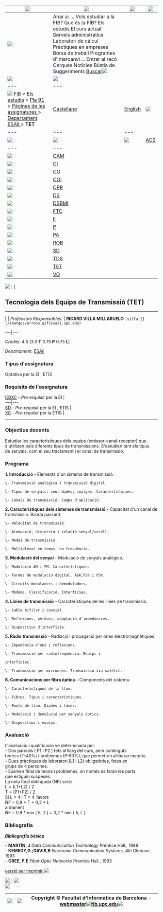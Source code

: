 [![](/imatges/logoupc.gif)](index.md) | [![](/imatges-verdblau/logofib.gif)](ca.md) | ![](/imatges/pixel.gif) | ![](/imatges/pixel.gif)  
---|---|---|---  
[![](/imatges-verdblau/raco.gif)](index.md) |  Anar a:  ... Vols estudiar a la FIB? Què és la FIB? Els estudis El curs actual Serveis administratius Laboratori de càlcul Pràctiques en empreses Borsa de treball Programes d'intercanvi ... Entrar al racó Cerques Notícies Bústia de Suggeriments  [Buscar](document.forms\[0\].submit\(\).md)![](/imatges/pixel.gif)  
![](/imatges-verdblau/ombralogo.gif) | ![](/imatges/pixel.gif)  
---|---  
![](/imatges/pixel.gif) [FIB](ca.md) > [Els estudis](ca/Estudis.md) > [Pla 91](ca/Estudis/pla91.md) > [ Pàgines de les assignatures ](ca/Estudis/pla91/assignatures/index.html.md) > [ Departament ESAII ](ca/Estudis/pla91/assignatures/DepESAII.html.md) > **TET** | [Castellano](es.md) | [English](en.md)| ![](/imatges/pixel.gif)  
---|---|---  
![](/imatges/pixel.gif) |  ![](/imatges/pixel.gif) | ![](/imatges/pixel.gif)| [ACS](ca/Estudis/pla91/assignatures/ACS.html.md)  
---|---  
![](/imatges/pixel.gif)| [CAM](ca/Estudis/pla91/assignatures/CAM.html.md)  
![](/imatges/pixel.gif)| [CI](ca/Estudis/pla91/assignatures/CI.html.md)  
![](/imatges/pixel.gif)| [CO](ca/Estudis/pla91/assignatures/CO.html.md)  
![](/imatges/pixel.gif)| [COI](ca/Estudis/pla91/assignatures/COI.html.md)  
![](/imatges/pixel.gif)| [CPR](ca/Estudis/pla91/assignatures/CPR.html.md)  
![](/imatges/pixel.gif)| [DS](ca/Estudis/pla91/assignatures/DS.html.md)  
![](/imatges/pixel.gif)| [DSBMI](ca/Estudis/pla91/assignatures/DSBMI.html.md)  
![](/imatges/pixel.gif)| [FTC](ca/Estudis/pla91/assignatures/FTC.html.md)  
![](/imatges/pixel.gif)| [II](ca/Estudis/pla91/assignatures/II.html.md)  
![](/imatges/pixel.gif)| [P](ca/Estudis/pla91/assignatures/P.html.md)  
![](/imatges/pixel.gif)| [PA](ca/Estudis/pla91/assignatures/PA.html.md)  
![](/imatges/pixel.gif)| [ROB](ca/Estudis/pla91/assignatures/ROB.html.md)  
![](/imatges/pixel.gif)| [SD](ca/Estudis/pla91/assignatures/SD.html.md)  
![](/imatges/pixel.gif)| [TDS](ca/Estudis/pla91/assignatures/TDS.html.md)  
![](/imatges/pixel.gif)| [TET](ca/Estudis/pla91/assignatures/TET.html.md)  
![](/imatges/pixel.gif)| [VO](ca/Estudis/pla91/assignatures/VO.html.md)  
  
  
![](/imatges/pixel.gif) |  |    

## Tecnologia dels Equips de Transmissió (TET)

* * *

  
|  | _Professors Responsables:_ |  **RICARD VILLA MILLARUELO** `(villa![](/imatges/arroba.gif)esaii.upc.edu)`  
  
---|---  
  
_Crèdits:_ 4.5 (3.0 **T** 0.75 **P** 0.75 **L**)  
  
  
_Departament:_ [ESAII](index.md "Enginyeria de Sistemes, Automatica i
Inf.ind.")  
  
### Tipus d'assignatura

Optativa per la EI , ETIS  
  

### Requisits de l'assignatura

[CBXC](ca/Estudis/pla91/assignatures/CBXC.html.md) \- _Pre-requisit_ per la EI |   
---|---  
[SD](ca/Estudis/pla91/assignatures/SD.html.md) \- _Pre-requisit_ per la EI , ETIS |   
[XC](ca/Estudis/pla91/assignatures/XC.html.md) \- _Pre-requisit_ per la ETIS |   
  
* * *

### Objectius docents

Estudiar les característiques dels equips (emissor-canal-receptor) que  
s'utilitzen pels diferents tipus de transmissions. S'estudien tant els tipus  
de senyals, com el seu tractament i el canal de transmissió.

### Programa

**1\. Introducció**     \- Elements d'un sistema de transmissió.

  
    \- Transmissió analògica i transmissió digital.
  
    \- Tipus de senyals: veu, dades, imatges. Característiques.
  
    \- Canals de transmissió. Camps d'aplicació.
  
    
**2\. Característiques dels sistemes de transmissió**     \- Capacitat d'un
canal de transmissió. Banda passant.

  
    \- Velocitat de transmissió.
  
    \- Atenuació, distorsió i relació senyal/soroll.
  
    \- Modes de transmissió.
  
    \- Multiplexat en temps, en freqüència.
  
    
**3\. Modulació del senyal**     \- Modulació de senyals analògics.

  
    \- Modulació AM i FM. Característiques.
  
    \- Formes de modulació digital. ASK,FSK i PSK.
  
    \- Circuits moduladors i demoduladors.
  
    \- Mòdems. Classificació. Interfícies.
  
    
**4\. Línies de transmissió**     \- Característiques de les línies de
transmissió.

  
    \- Cable bifilar i coaxial.
  
    \- Reflexions, pèrdues, adaptació d'impedàncies.
  
    \- Dispositius d'interfície.
  
    
**5\. Ràdio transmissió**     \- Radiació i propagació per ones
electromagnètiques.

  
    \- Impedància d'ona i reflexions.
  
    \- Transmissió per radiofreqüència. Equips i
  
    interfícies.
  
    \- Transmissió per microones. Transmissió via satèlit.
  
    
**6\. Comunicacions per fibra òptica**     \- Components del sistema.

  
    \- Característiques de la llum.
  
    \- Fibres. Tipus i característiques.
  
    \- Fonts de llum. Diodes i làser.
  
    \- Modulació i demolució per senyals òptics.
  
    \- Dispositius i equips.
  
    

### Avaluació

L'avaluació i qualificació ve determinada per:  
\- Dos parcials ( P1 i P2 ) fets al llarg del curs, amb continguts  
teòrics (T-40%) i problemes (P-60%), que permetran alliberar matèria.  
\- Dues pràctiques de laboratori (L1 i L2) obligatòries, fetes en  
grups de 4 persones.  
\- Examen final de teoría i problemes, on només es faràn les parts  
que estiguin suspeses.  
La nota final obtinguda (NF) serà:  
L = (L1+L2) / 2  
T = (P1+P2) / 2  
Si L > 4 i T > 4 llavors  
NF = 0,8 * T + 0,2 * L  
altrament  
NF = 0,8 * min ( 5, T ) + 0,2 * min ( 5, L )

### Bibliografia

**_Bibliografia bàsica_**

\- **MARTÍN, J** _Data Communication Technology_ Prentice Hall., 1988  
\- **KEMEDY,G.;DAVIS,B** _Electronic Communication Systems, 4th_ Glencoe, 1993  
\- **GREE, P.E** _Fiber Optic Networks_ Prentice Hall., 1993  
  
  
  
  

[versió per imprimir ![](/imatges-verdblau/printer.gif)](imprimir\(\).md)

  
![](/imatges-verdblau/cantonada1.gif) | ![](/imatges/pixel.gif)  
![](/imatges-verdblau/cantonada2.gif)  
  
![](/imatges/pixel.gif) | ![](/imatges-verdblau/cantonada.gif) |  Copyright © Facultat d'Informàtica de Barcelona - [webmaster![](/imatges/arroba.gif)fib.upc.edu](mail.md)![](/imatges/pixel.gif)  
---|---|---

